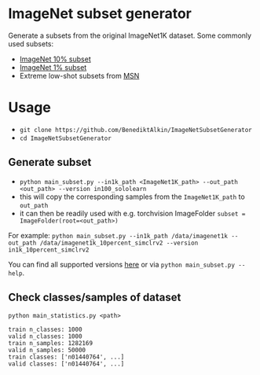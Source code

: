 # ImageNet subset generator

Generate a subsets from the original ImageNet1K dataset.
Some commonly used subsets:
- [ImageNet 10% subset](https://github.com/google-research/simclr/blob/master/imagenet_subsets/10percent.txt)
- [ImageNet 1% subset](https://github.com/google-research/simclr/blob/master/imagenet_subsets/1percent.txt)
- Extreme low-shot subsets from [MSN](https://github.com/facebookresearch/msn)


# Usage
- `git clone https://github.com/BenediktAlkin/ImageNetSubsetGenerator`
- `cd ImageNetSubsetGenerator`


## Generate subset

- `python main_subset.py --in1k_path <ImageNet1K_path> --out_path <out_path> --version in100_sololearn`
- this will copy the corresponding samples from the `ImageNet1K_path` to `out_path`
- it can then be readily used with e.g. torchvision ImageFolder `subset = ImageFolder(root=<out_path>)`

For example: `python main_subset.py --in1k_path /data/imagenet1k --out_path /data/imagenet1k_10percent_simclrv2 --version in1k_10percent_simclrv2`


You can find all supported versions [here](https://github.com/BenediktAlkin/ImageNetSubsetGenerator/tree/main/imagenet_subset_generator/versions) or via `python main_subset.py --help`.



## Check classes/samples of dataset

`python main_statistics.py <path>`
```
train n_classes: 1000
valid n_classes: 1000
train n_samples: 1282169
valid n_samples: 50000
train classes: ['n01440764', ...]
valid classes: ['n01440764', ...]
```

